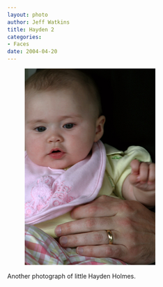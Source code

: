 ```yaml
--- 
layout: photo
author: Jeff Watkins
title: Hayden 2
categories: 
- Faces
date: 2004-04-20
---
```


<figure><img class="photo" src="/photos/IMG_0724.jpg"></figure>

Another photograph of little Hayden Holmes.

